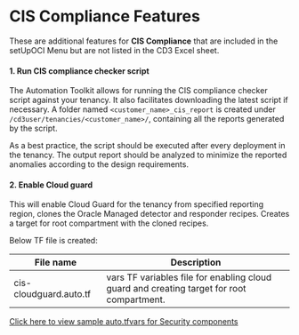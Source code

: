 # CIS Compliance Features

These are additional features for **CIS Compliance** that are included in the setUpOCI Menu but are not listed in the CD3 Excel sheet.

#### **1. Run CIS compliance checker script**

The Automation Toolkit allows for running the CIS compliance checker script against your tenancy. It also facilitates downloading the latest script if necessary. A folder named ```<customer_name>_cis_report``` is created under ```/cd3user/tenancies/<customer_name>/```, containing all the reports generated by the script.

As a best practice, the script should be executed after every deployment in the tenancy. The output report should be analyzed to minimize the reported anomalies according to the design requirements.


#### **2. Enable Cloud guard**

This will enable Cloud Guard for the tenancy from specified reporting region, clones the Oracle Managed detector and responder recipes. Creates a target for root compartment with the cloned recipes.

Below TF file is created:

| File name | Description|
|---|---|
|cis-cloudguard.auto.tf |vars TF variables file for enabling cloud guard and creating target for root compartment. |

<a href="../terraform/security">Click here to view sample auto.tfvars for Security components </a> 

